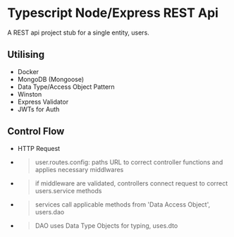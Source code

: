# Typescript Node/Express REST Api

A REST api project stub for a single entity, users.

## Utilising
- Docker
- MongoDB (Mongoose)
- Data Type/Access Object Pattern
- Winston
- Express Validator
- JWTs for Auth

## Control Flow
- HTTP Request
- > user.routes.config: paths URL to correct controller functions and applies necessary middlwares
- > if middleware are validated, controllers connect request to correct users.service methods
- > services call applicable methods from 'Data Access Object', users.dao 
- > DAO uses Data Type Objects for typing, uses.dto